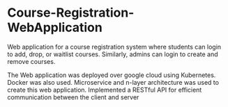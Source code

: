 # Course-Registration-WebApplication

Web application for a course registration system where students can login to add, drop, or waitlist courses. Similarly, admins can login to create and remove courses. 


The Web application was deployed over google cloud using Kubernetes. Docker was also used. Microservice and n-layer architecture was used to create this web application. 
Implemented a RESTful API for efficient communication between the client and server
